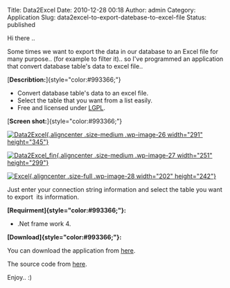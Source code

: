 Title: Data2Excel
Date: 2010-12-28 00:18
Author: admin
Category: Application
Slug: data2excel-to-export-datebase-to-excel-file
Status: published

Hi there ..

Some times we want to export the data in our database to an Excel file for many purpose.. (for example to filter it).. so I've programmed an application that convert database table's data to excel file..

[**Describtion:**]{style="color:#993366;"}

-   Convert database table's data to an excel file.
-   Select the table that you want from a list easily.
-   Free and licensed under [LGPL](http://www.gnu.org/licenses/lgpl.html "LGPL").

[**Screen shot:**]{style="color:#993366;"}

[![](http://mycodee.com/wp-content/uploads/2010/12/data2excel.png?w=253 "Data2Excel"){.aligncenter .size-medium .wp-image-26 width="291" height="345"}](http://mycodee.com/wp-content/uploads/2010/12/data2excel.png)

[![](http://mycodee.com/wp-content/uploads/2010/12/data2excel_fin.png?w=251 "Data2Excel_fin"){.aligncenter .size-medium .wp-image-27 width="251" height="299"}](http://mycodee.com/wp-content/uploads/2010/12/data2excel_fin.png)

[![](http://mycodee.com/wp-content/uploads/2010/12/excel.png "Excel"){.aligncenter .size-full .wp-image-28 width="202" height="242"}](http://mycodee.com/wp-content/uploads/2010/12/excel.png)

Just enter your connection string information and select the table you want to export  its information.

**[Requirment]{style="color:#993366;"}:**

-   .Net frame work 4.

**[Download]{style="color:#993366;"}:**

You can download the application from [here](http://www.4shared.com/file/bBcxFvlr/Data2Excel.html "Data2Excel").

The source code from [here](http://www.4shared.com/file/_W4HqDgl/Data2Excel.html "source code download link").

Enjoy.. :)
